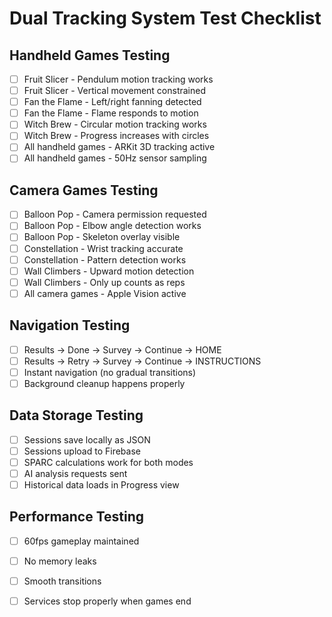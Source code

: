 # Dual Tracking System Test Checklist

## Handheld Games Testing
- [ ] Fruit Slicer - Pendulum motion tracking works
- [ ] Fruit Slicer - Vertical movement constrained
- [ ] Fan the Flame - Left/right fanning detected
- [ ] Fan the Flame - Flame responds to motion
- [ ] Witch Brew - Circular motion tracking works
- [ ] Witch Brew - Progress increases with circles
- [ ] All handheld games - ARKit 3D tracking active
- [ ] All handheld games - 50Hz sensor sampling

## Camera Games Testing  
- [ ] Balloon Pop - Camera permission requested
- [ ] Balloon Pop - Elbow angle detection works
- [ ] Balloon Pop - Skeleton overlay visible
- [ ] Constellation - Wrist tracking accurate
- [ ] Constellation - Pattern detection works
- [ ] Wall Climbers - Upward motion detection
- [ ] Wall Climbers - Only up counts as reps
- [ ] All camera games - Apple Vision active

## Navigation Testing
- [ ] Results -> Done -> Survey -> Continue -> HOME
- [ ] Results -> Retry -> Survey -> Continue -> INSTRUCTIONS
- [ ] Instant navigation (no gradual transitions)
- [ ] Background cleanup happens properly

## Data Storage Testing
- [ ] Sessions save locally as JSON
- [ ] Sessions upload to Firebase
- [ ] SPARC calculations work for both modes
- [ ] AI analysis requests sent
- [ ] Historical data loads in Progress view

## Performance Testing
- [ ] 60fps gameplay maintained
- [ ] No memory leaks
- [ ] Smooth transitions
- [ ] Services stop properly when games end

